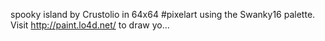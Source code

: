 spooky island by Crustolio in 64x64 #pixelart using the Swanky16 palette. Visit http://paint.lo4d.net/ to draw yo… 